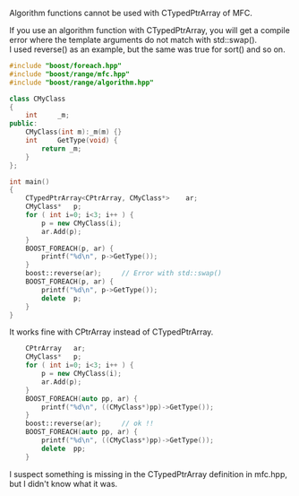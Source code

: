 Algorithm functions cannot be used with CTypedPtrArray of MFC.


If you use an algorithm function with CTypedPtrArray, you will get a compile error where the template arguments do not match with std::swap().  
I used reverse() as an example, but the same was true for sort() and so on.

```C++
#include "boost/foreach.hpp"
#include "boost/range/mfc.hpp"
#include "boost/range/algorithm.hpp"

class CMyClass
{
	int		_m;
public:
	CMyClass(int m):_m(m) {}
	int		GetType(void) {
		return _m;
	}
};

int main()
{
	CTypedPtrArray<CPtrArray, CMyClass*>	ar;
	CMyClass*	p;
	for ( int i=0; i<3; i++ ) {
		p = new CMyClass(i);
		ar.Add(p);
	}
	BOOST_FOREACH(p, ar) {
		printf("%d\n", p->GetType());
    }
	boost::reverse(ar);     // Error with std::swap()
	BOOST_FOREACH(p, ar) {
		printf("%d\n", p->GetType());
		delete	p;
	}
}
```
It works fine with CPtrArray instead of CTypedPtrArray.

```C++
	CPtrArray	ar;
	CMyClass*	p;
	for ( int i=0; i<3; i++ ) {
		p = new CMyClass(i);
		ar.Add(p);
	}
	BOOST_FOREACH(auto pp, ar) {
		printf("%d\n", ((CMyClass*)pp)->GetType());
    }
	boost::reverse(ar);     // ok !!
	BOOST_FOREACH(auto pp, ar) {
		printf("%d\n", ((CMyClass*)pp)->GetType());
		delete	pp;
	}
```
I suspect something is missing in the CTypedPtrArray definition in mfc.hpp, but I didn't know what it was.
